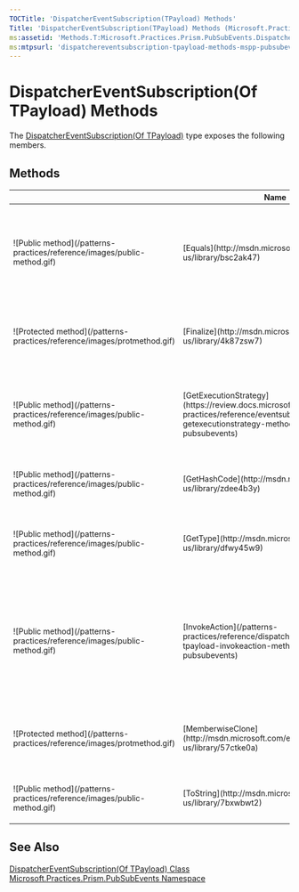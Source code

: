 ```yaml
---
TOCTitle: 'DispatcherEventSubscription(TPayload) Methods'
Title: 'DispatcherEventSubscription(TPayload) Methods (Microsoft.Practices.Prism.PubSubEvents)'
ms:assetid: 'Methods.T:Microsoft.Practices.Prism.PubSubEvents.DispatcherEventSubscription\`1'
ms:mtpsurl: 'dispatchereventsubscription-tpayload-methods-mspp-pubsubevents.md'
---
```



# DispatcherEventSubscription(Of TPayload) Methods

The [DispatcherEventSubscription(Of TPayload)](https://review.docs.microsoft.com/patterns-practices/reference/dispatchereventsubscription-tpayload-class-mspp-pubsubevents) type exposes the following members.

## Methods


<table>

<thead>
<tr class="header">
<th> </th>
<th>Name</th>
<th>Description</th>
</tr>
</thead>
<tbody>
<tr class="odd">
<td>![Public method](/patterns-practices/reference/images/public-method.gif)</td>
<td>[Equals](http://msdn.microsoft.com/en-us/library/bsc2ak47)</td>
<td><div class="summary">
Determines whether the specified [Object](http://msdn.microsoft.com/en-us/library/e5kfa45b) is equal to the current [Object](http://msdn.microsoft.com/en-us/library/e5kfa45b).
</div>
(Inherited from [Object](http://msdn.microsoft.com/en-us/library/e5kfa45b).)</td>
</tr>
<tr class="even">
<td>![Protected method](/patterns-practices/reference/images/protmethod.gif)</td>
<td>[Finalize](http://msdn.microsoft.com/en-us/library/4k87zsw7)</td>
<td><div class="summary">
Allows an object to try to free resources and perform other cleanup operations before it is reclaimed by garbage collection.
</div>
(Inherited from [Object](http://msdn.microsoft.com/en-us/library/e5kfa45b).)</td>
</tr>
<tr class="odd">
<td>![Public method](/patterns-practices/reference/images/public-method.gif)</td>
<td>[GetExecutionStrategy](https://review.docs.microsoft.com/patterns-practices/reference/eventsubscription-tpayload-getexecutionstrategy-method-mspp-pubsubevents)</td>
<td><div class="summary">
Gets the execution strategy to publish this event.
</div>
(Inherited from [EventSubscription(Of TPayload)](https://review.docs.microsoft.com/en-us/patterns-practices/reference/eventsubscription-tpayload-class-mspp-pubsubevents).)</td>
</tr>
<tr class="even">
<td>![Public method](/patterns-practices/reference/images/public-method.gif)</td>
<td>[GetHashCode](http://msdn.microsoft.com/en-us/library/zdee4b3y)</td>
<td><div class="summary">
Serves as a hash function for a particular type.
</div>
(Inherited from [Object](http://msdn.microsoft.com/en-us/library/e5kfa45b).)</td>
</tr>
<tr class="odd">
<td>![Public method](/patterns-practices/reference/images/public-method.gif)</td>
<td>[GetType](http://msdn.microsoft.com/en-us/library/dfwy45w9)</td>
<td><div class="summary">
Gets the [Type](http://msdn.microsoft.com/en-us/library/42892f65) of the current instance.
</div>
(Inherited from [Object](http://msdn.microsoft.com/en-us/library/e5kfa45b).)</td>
</tr>
<tr class="even">
<td>![Public method](/patterns-practices/reference/images/public-method.gif)</td>
<td>[InvokeAction](/patterns-practices/reference/dispatchereventsubscription-tpayload-invokeaction-method-mspp-pubsubevents)</td>
<td><div class="summary">
Invokes the specified [Action(Of T)](http://msdn.microsoft.com/en-us/library/018hxwa8) asynchronously in the specified [SynchronizationContext](http://msdn.microsoft.com/en-us/library/wx31754f).
</div>
(Overrides [EventSubscription(Of TPayload).InvokeAction(Action(Of TPayload), TPayload)](/patterns-practices/reference/eventsubscription-tpayload-invokeaction-method-mspp-pubsubevents).)</td>
</tr>
<tr class="odd">
<td>![Protected method](/patterns-practices/reference/images/protmethod.gif)</td>
<td>[MemberwiseClone](http://msdn.microsoft.com/en-us/library/57ctke0a)</td>
<td><div class="summary">
Creates a shallow copy of the current [Object](http://msdn.microsoft.com/en-us/library/e5kfa45b).
</div>
(Inherited from [Object](http://msdn.microsoft.com/en-us/library/e5kfa45b).)</td>
</tr>
<tr class="even">
<td>![Public method](/patterns-practices/reference/images/public-method.gif)</td>
<td>[ToString](http://msdn.microsoft.com/en-us/library/7bxwbwt2)</td>
<td><div class="summary">
Returns a string that represents the current object.
</div>
(Inherited from [Object](http://msdn.microsoft.com/en-us/library/e5kfa45b).)</td>
</tr>
</tbody>
</table>

## See Also

[DispatcherEventSubscription(Of TPayload) Class](/patterns-practices/reference/dispatchereventsubscription-tpayload-class-mspp-pubsubevents)<br/>
[Microsoft.Practices.Prism.PubSubEvents Namespace](/patterns-practices/reference/mspp-mvvm-namespace)<br/>